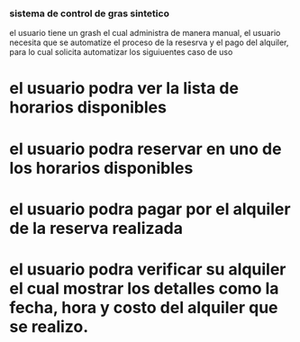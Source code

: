### sistema de control de gras sintetico
el usuario tiene un grash el cual administra de manera manual, el usuario necesita que se automatize el proceso de la resesrva
y el pago del alquiler, para lo cual solicita automatizar los siguiuentes caso de uso

# el usuario podra ver la lista de horarios disponibles 
# el usuario podra reservar en uno de los horarios disponibles
# el usuario podra pagar por el alquiler de la reserva realizada
# el usuario podra verificar su alquiler el cual mostrar los detalles como la fecha, hora y costo del alquiler que se realizo.